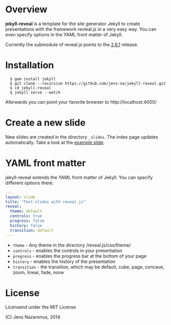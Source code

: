 Overview
========
**jekyll-reveal** is a template for the site generator Jekyll to create presentations
with the framework revleal.js in a very easy way. You can even specify options
in the YAML front matter of Jekyll.

Currently the submodule of reveal.js points to the [2.6.1](https://github.com/hakimel/reveal.js/releases/tag/2.6.1) release.

Installation
============

```
  $ gem install jekyll  
  $ git clone --recursive https://github.com/jens-na/jekyll-reveal.git
  $ cd jekyll-reveal
  $ jekyll serve --watch
```

Aferwards you can point your favorite browser to http://localhost:4000/

Create a new slide
==================
New slides are created in the directory `_slides`. The index page updates
automatically. Take a look at the [example slide](https://github.com/jens-na/jekyll-reveal/blob/master/_slides/test-reveal-slides.html).

YAML front matter
=================
jekyll-reveal extends the YAML front matter of Jekyll. You can specify
different options there.

```yml
---
layout: slide
title: "Test slides with reveal.js"
reveal:
  theme: default
  controls: true
  progress: false
  history: false
  transition: default
---
```

- `theme` - Any theme in the directory /reveal.js/css/theme/
- `controls` - enables the controls in your presentation
- `progress` - enables the progress bar at the bottom of your page
- `history` - enables the history of the presentation
- `transition` - the transition, which may be default, cube, page, concave, zoom, linear, fade, none

License
=======
Licensend under the MIT License

(C) Jens Nazarenus, 2014
